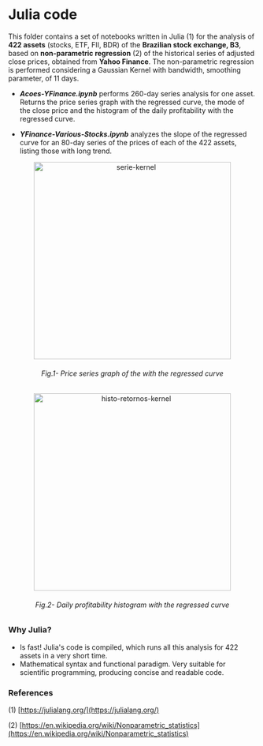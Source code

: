 # Julia code
This folder contains a set of notebooks written in Julia (1) for the analysis of **422 assets** (stocks, ETF, FII, BDR) of the **Brazilian stock exchange, B3**, based on **non-parametric regression** (2) of the historical series of adjusted close prices, obtained from **Yahoo Finance**. The non-parametric regression is performed considering a Gaussian Kernel with bandwidth, smoothing parameter, of 11 days.

- ***Acoes-YFinance.ipynb*** performs 260-day series analysis for one asset. Returns the price series graph with the regressed curve, the mode of the close price and the histogram of the daily profitability with the regressed curve.

- ***YFinance-Various-Stocks.ipynb*** analyzes the slope of the regressed curve for an 80-day series of the prices of each of the 422 assets, listing those with long trend.

<p align="center">
    <img width="400" src="https://user-images.githubusercontent.com/63382525/202050742-25e99162-a1cc-4c74-b9da-f9da17283594.png" alt="serie-kernel">
</p>
<h6 align="center">Fig.1- Price series graph of the with the regressed curve</h6>

<p align="center">
    <img width="400" src="https://user-images.githubusercontent.com/63382525/202050739-17401aef-a6b4-43aa-914e-a00136c00a80.png" alt="histo-retornos-kernel">
</p>
<h6 align="center">Fig.2- Daily profitability histogram with the regressed curve</h6>

### Why Julia?
- Is fast! Julia's code is compiled, which runs all this analysis for 422 assets in a very short time.
- Mathematical syntax and functional paradigm. Very suitable for scientific programming, producing concise and readable code.

### References
(1) [https://julialang.org/](https://julialang.org/)

(2) [https://en.wikipedia.org/wiki/Nonparametric_statistics](https://en.wikipedia.org/wiki/Nonparametric_statistics)
